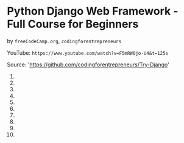 # Python Django Web Framework - Full Course for Beginners
by `freeCodeCamp.org`, `codingforentrepreneurs`

YouTube: `https://www.youtube.com/watch?v=F5mRW0jo-U4&t=125s`

Source: 'https://github.com/codingforentrepreneurs/Try-Django'

1.
2.
3.
4.
5.
6.
7.
8.
9.
10.